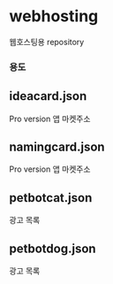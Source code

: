 # webhosting
웹호스팅용 repository

### 용도
## ideacard.json
Pro version 앱 마켓주소

## namingcard.json
Pro version 앱 마켓주소

## petbotcat.json
광고 목록

## petbotdog.json
광고 목록
